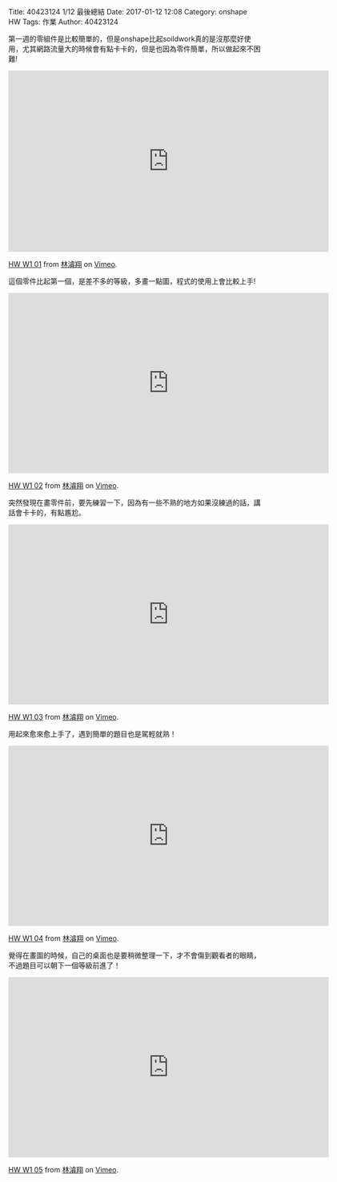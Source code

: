 Title: 40423124  1/12 最後總結
Date: 2017-01-12 12:08
Category: onshape HW
Tags: 作業
Author: 40423124



<!-- PELICAN_END_SUMMARY -->


第一週的零組件是比較簡單的，但是onshape比起soildwork真的是沒那麼好使用，尤其網路流量大的時候會有點卡卡的，但是也因為零件簡單，所以做起來不困難!

<iframe src="https://player.vimeo.com/video/199999953" width="640" height="362" frameborder="0" webkitallowfullscreen mozallowfullscreen allowfullscreen></iframe>
<p><a href="https://vimeo.com/199999953">HW W1 01</a> from <a href="https://vimeo.com/user61600456">林濬翔</a> on <a href="https://vimeo.com">Vimeo</a>.</p>


這個零件比起第一個，是差不多的等級，多畫一點圖，程式的使用上會比較上手!

<iframe src="https://player.vimeo.com/video/200000000" width="640" height="360" frameborder="0" webkitallowfullscreen mozallowfullscreen allowfullscreen></iframe>
<p><a href="https://vimeo.com/200000000">HW W1 02</a> from <a href="https://vimeo.com/user61600456">林濬翔</a> on <a href="https://vimeo.com">Vimeo</a>.</p>


突然發現在畫零件前，要先練習一下，因為有一些不熟的地方如果沒練過的話，講話會卡卡的，有點尷尬。

<iframe src="https://player.vimeo.com/video/200000048" width="640" height="360" frameborder="0" webkitallowfullscreen mozallowfullscreen allowfullscreen></iframe>
<p><a href="https://vimeo.com/200000048">HW W1 03</a> from <a href="https://vimeo.com/user61600456">林濬翔</a> on <a href="https://vimeo.com">Vimeo</a>.</p>


用起來愈來愈上手了，遇到簡單的題目也是駕輕就熟！

<iframe src="https://player.vimeo.com/video/200000110" width="640" height="360" frameborder="0" webkitallowfullscreen mozallowfullscreen allowfullscreen></iframe>
<p><a href="https://vimeo.com/200000110">HW W1 04</a> from <a href="https://vimeo.com/user61600456">林濬翔</a> on <a href="https://vimeo.com">Vimeo</a>.</p>


覺得在畫圖的時候，自己的桌面也是要稍微整理一下，才不會傷到觀看者的眼睛，不過題目可以朝下一個等級前進了！

<iframe src="https://player.vimeo.com/video/200000167" width="640" height="360" frameborder="0" webkitallowfullscreen mozallowfullscreen allowfullscreen></iframe>
<p><a href="https://vimeo.com/200000167">HW W1 05</a> from <a href="https://vimeo.com/user61600456">林濬翔</a> on <a href="https://vimeo.com">Vimeo</a>.</p>



